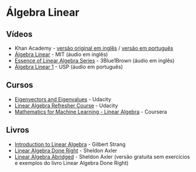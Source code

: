 # Álgebra Linear
 
 ## Vídeos
 
 - Khan Academy - [versão original em inglês](https://www.khanacademy.org/math/linear-algebra) / [versão em português](https://pt.khanacademy.org/math/linear-algebra)
 - [Álgebra Linear](https://ocw.mit.edu/courses/mathematics/18-06-linear-algebra-spring-2010/video-lectures/) - MIT (áudio em inglês)
 - [Essence of Linear Algebra Series](https://www.youtube.com/watch?v=fNk_zzaMoSs&list=PLZHQObOWTQDPD3MizzM2xVFitgF8hE_ab) - 3Blue1Brown (áudio em inglês)
 - [Álgebra Linear 1](https://www.youtube.com/watch?v=-JcQJFNVjaA&list=PLIEzh1OveCVczEZAjhVIVd7Qs-X8ILgnI) - USP (áudio em português)
 
 
 ## Cursos
 
 - [Eigenvectors and Eigenvalues](https://www.udacity.com/course/eigenvectors-and-eigenvalues--ud104) - Udacity
 - [Linear Algebra Refresher Course](https://www.udacity.com/course/linear-algebra-refresher-course--ud953) - Udacity
 - [Mathematics for Machine Learning - Linear Algebra](https://www.coursera.org/learn/linear-algebra-machine-learning) - Coursera
 
 ## Livros
 
 - [Introduction to Linear Algebra](https://www.amazon.com.br/Introduction-Linear-Algebra-Gilbert-Strang/dp/0980232775/) - Gilbert Strang
 - [Linear Algebra Done Right](https://www.amazon.com.br/Linear-Algebra-Right-Sheldon-Axler/dp/3319110799/ref=pd_sbs_14_2/141-9131849-5004046) - Sheldon Axler
 - [Linear Algebra Abridged](http://linear.axler.net/LinearAbridged.pdf) - Sheldon Axler (versão gratuita sem exercícios e exemplos do livro Linear Algebra Done Right)
